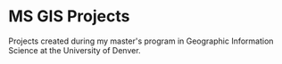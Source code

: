 # MS GIS Projects
 
Projects created during my master's program in Geographic Information Science at the University of Denver. 
